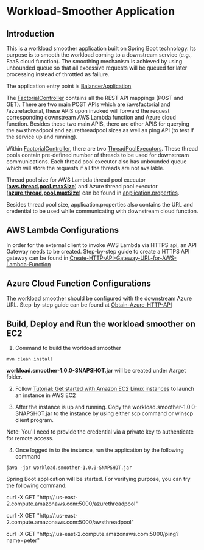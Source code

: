 # Workload-Smoother Application

## Introduction
This is a workload smoother application built on Spring Boot technology. Its purpose is to smooth the workload coming to a downstream service (e.g., FaaS cloud function). The smoothing mechanism is achieved by using unbounded queue so that all excessive requests will be queued for later processing instead of throttled as failure.

The application entry point is [BalancerApplication](src/main/java/balancer/BalancerApplication.java)

The [FactorialController](src/main/java/balancer/controller/FactorialController.java) contains all the REST API mappings (POST and GET). There are two main POST APIs which are /awsfactorial and /azurefactorial, these APIS upon invoked will forward the request corresponding downstream AWS Lambda function and Azure cloud function. Besides these two main APIS, there are other APIS for querying the awsthreadpool and azurethreadpool sizes as well as ping API (to test if the service up and running).

Within [FactorialController](src/main/java/balancer/controller/FactorialController.java), there are two [ThreadPoolExecutors](https://docs.oracle.com/javase/7/docs/api/java/util/concurrent/ThreadPoolExecutor.html). These thread pools contain pre-defined number of threads to be used for downstream communications. Each thread pool executor also has unbounded queue which will store the requests if all the threads are not available.

Thread pool size for AWS Lambda thread pool executor ([**aws.thread.pool.maxSize**](https://github.com/kimlngo/factorial-function/blob/master/workload-smoother/src/main/resources/application.properties#L6)) and Azure thread pool executor ([**azure.thread.pool.maxSize**](https://github.com/kimlngo/factorial-function/blob/master/workload-smoother/src/main/resources/application.properties#L10)) can be found in [application.properties](src/main/resources/application.properties).

Besides thread pool size, application.properties also contains the URL and credential to be used while communicating with downstream cloud function.

## AWS Lambda Configurations
In order for the external client to invoke AWS Lambda via HTTPS api, an API Gateway needs to be created. Step-by-step guide to create a HTTPS API gateway can be found in [Create-HTTP-API-Gateway-URL-for-AWS-Lambda-Function](Create-HTTP-API-Gateway-URL-for-AWS-Lambda-Function.pdf)

## Azure Cloud Function Configurations
The workload smoother should be configured with the downstream Azure URL. Step-by-step guide can be found at [Obtain-Azure-HTTP-API](Obtain-Azure-HTTP-API.pdf)

## Build, Deploy and Run the workload smoother on EC2
1. Command to build the workload smoother
```
mvn clean install
```

**workload.smoother-1.0.0-SNAPSHOT.jar** will be created under /target folder.

2. Follow [Tutorial: Get started with Amazon EC2 Linux instances](https://docs.aws.amazon.com/AWSEC2/latest/UserGuide/EC2_GetStarted.html) to launch an instance in AWS EC2

3. After the instance is up and running. Copy the workload.smoother-1.0.0-SNAPSHOT.jar to the instance by using either scp command or winscp client program.

Note: You'll need to provide the credential via a private key to authenticate for remote access.

4. Once logged in to the instance, run the application by the following command
```
java -jar workload.smoother-1.0.0-SNAPSHOT.jar
```
Spring Boot application will be started. For verifying purpose, you can try the following command:

curl -X GET "http://<ec2-hostname>.us-east-2.compute.amazonaws.com:5000/azurethreadpool"

curl -X GET "http://<ec2-hostname>.us-east-2.compute.amazonaws.com:5000/awsthreadpool"

curl -X GET "http://<ec2-hostname>.us-east-2.compute.amazonaws.com:5000/ping?name=peter"

